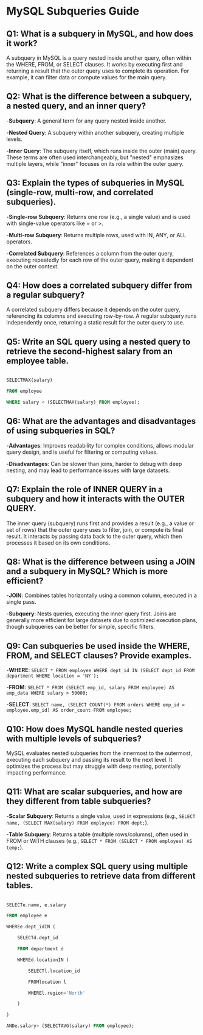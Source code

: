 # MySQL Subqueries Guide

## Q1: What is a subquery in MySQL, and how does it work?

A subquery in MySQL is a query nested inside another query, often within the WHERE, FROM, or SELECT clauses. It works by executing first and returning a result that the outer query uses to complete its operation. For example, it can filter data or compute values for the main query.

## Q2: What is the difference between a subquery, a nested query, and an inner query?

-**Subquery**: A general term for any query nested inside another.

-**Nested Query**: A subquery within another subquery, creating multiple levels.

-**Inner Query**: The subquery itself, which runs inside the outer (main) query. These terms are often used interchangeably, but "nested" emphasizes multiple layers, while "inner" focuses on its role within the outer query.

## Q3: Explain the types of subqueries in MySQL (single-row, multi-row, and correlated subqueries).

-**Single-row Subquery**: Returns one row (e.g., a single value) and is used with single-value operators like = or >.

-**Multi-row Subquery**: Returns multiple rows, used with IN, ANY, or ALL operators.

-**Correlated Subquery**: References a column from the outer query, executing repeatedly for each row of the outer query, making it dependent on the outer context.

## Q4: How does a correlated subquery differ from a regular subquery?

A correlated subquery differs because it depends on the outer query, referencing its columns and executing row-by-row. A regular subquery runs independently once, returning a static result for the outer query to use.

## Q5: Write an SQL query using a nested query to retrieve the second-highest salary from an employee table.

```sql

SELECTMAX(salary)

FROM employee

WHERE salary < (SELECTMAX(salary) FROM employee);

```

## Q6: What are the advantages and disadvantages of using subqueries in SQL?

-**Advantages**: Improves readability for complex conditions, allows modular query design, and is useful for filtering or computing values.

-**Disadvantages**: Can be slower than joins, harder to debug with deep nesting, and may lead to performance issues with large datasets.

## Q7: Explain the role of INNER QUERY in a subquery and how it interacts with the OUTER QUERY.

The inner query (subquery) runs first and provides a result (e.g., a value or set of rows) that the outer query uses to filter, join, or compute its final result. It interacts by passing data back to the outer query, which then processes it based on its own conditions.

## Q8: What is the difference between using a JOIN and a subquery in MySQL? Which is more efficient?

-**JOIN**: Combines tables horizontally using a common column, executed in a single pass.

-**Subquery**: Nests queries, executing the inner query first. Joins are generally more efficient for large datasets due to optimized execution plans, though subqueries can be better for simple, specific filters.

## Q9: Can subqueries be used inside the WHERE, FROM, and SELECT clauses? Provide examples.

-**WHERE**: `SELECT * FROM employee WHERE dept_id IN (SELECT dept_id FROM department WHERE location = 'NY');`

-**FROM**: `SELECT * FROM (SELECT emp_id, salary FROM employee) AS emp_data WHERE salary > 50000;`

-**SELECT**: `SELECT name, (SELECT COUNT(*) FROM orders WHERE emp_id = employee.emp_id) AS order_count FROM employee;`

## Q10: How does MySQL handle nested queries with multiple levels of subqueries?

MySQL evaluates nested subqueries from the innermost to the outermost, executing each subquery and passing its result to the next level. It optimizes the process but may struggle with deep nesting, potentially impacting performance.

## Q11: What are scalar subqueries, and how are they different from table subqueries?

-**Scalar Subquery**: Returns a single value, used in expressions (e.g., `SELECT name, (SELECT MAX(salary) FROM employee) FROM dept;`).

-**Table Subquery**: Returns a table (multiple rows/columns), often used in FROM or WITH clauses (e.g., `SELECT * FROM (SELECT * FROM employee) AS temp;`).

## Q12: Write a complex SQL query using multiple nested subqueries to retrieve data from different tables.

```sql

SELECTe.name, e.salary

FROM employee e

WHEREe.dept_idIN (

    SELECTd.dept_id

    FROM department d

    WHEREd.locationIN (

        SELECTl.location_id

        FROMlocation l

        WHEREl.region='North'

    )

)

ANDe.salary> (SELECTAVG(salary) FROM employee);

```
